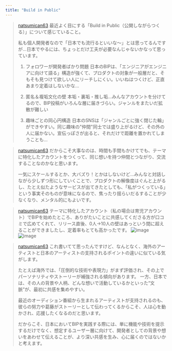 ```yaml
---
title: "Build in Public"
---
```


> [natsumican63](https://x.com/natsumican63/status/1929445209215226327) 最近よく目にする「Build in Public（公開しながらつくる）」について感じていること。
>
>  私も個人開発者なので「日本でも流行るといいな〜」とは思ってるんですが…日本でやるには、ちょっとだけ工夫が必要なんじゃないかなって思っています。
>
>  1. フォロワーが開発者ばかり問題
>  日本のBIPは、「エンジニアがエンジニアに向けて語る」構造が強くて、プロダクトの対象が一般層だと、そもそも見つけて欲しい人にリーチしにくい。いいねはつくけど、正直あまり定着はしないかな…
>
>  2. 匿名＆複垢文化の壁
>  本垢・裏垢・推し垢…みんなアカウントを分けてるので、BIP投稿がいろんな層に届きづらい。ジャンルをまたいだ拡散が難しい
>
>  3. 趣味ごとの同心円構造
>  日本のSNSは「ジャンルごとに強く閉じた輪」ができやすい。同じ趣味の"仲間"同士では盛り上がるけど、その外の人に届かない。宣伝っぽさが出ると、それだけで距離を置かれてしまうことも…

> [natsumican63](https://x.com/natsumican63/status/1929445212402901332) だからこそ大事なのは、時間も手間もかけてでも、テーマに特化したアカウントをつくって、同じ想いを持つ仲間とつながり、交流することなのかなと思います。
>
>  一気にスケールするとか、大バズり！とかはしないけど…みんなと対話しながら少しずつ形にしていくことで、プロダクトの解像度はぐんと上がるし、たとえ似たようなサービスが出てきたとしても、「私がつくっている」という事実そのものが意味になるので、焦ったり揺らいだるすることが少なくなり、メンタル的にもよいです。

> [natsumican63](https://x.com/natsumican63/status/1929449225743679595) テーマに特化したアカウント（私の場合は育児アカウント）でBIPを始めたところ、ありがたいことに共感してくださる方が口コミで広めてくれて、リリース直後、0人→10人の壁はあっという間に超えることができましたし、定着率もとても高かったです。
>  ![image](https://pbs.twimg.com/media/GsbH1y8bkAAW3lo?format=jpg&name=360x360#.png) ![image](https://pbs.twimg.com/media/GsbH1yybYAA5O5J?format=jpg&name=360x360#.png)

> [natsumican63](https://x.com/natsumican63/status/1929509953930416303) これ書いてて思ったんですけど、なんとなく、海外のアーティストと日本のアーティストの支持されるポイントの違いに似ている気がします。
>
>  たとえば海外では、「圧倒的な技術や表現力」がまず評価され、その上でパーソナリティやストーリーが補強される傾向があります。
>  一方、日本では、その人の背景や人柄、どんな想いで活動しているかといった“文脈”が、最初に共感を集めやすい。
>
>  最近のオーディション番組から生まれるアーティストが支持されるのも、彼らの努力や葛藤がストーリーとして伝わってくるからこそ、人は心を動かされ、応援したくなるのだと思います。
>
>  だからこそ、日本においてBIPを実践する際には、単に機能や技術を提示するだけでなく、想定するユーザー層に向けて、開発者としての背景や想いをあわせて伝えることが、より深い共感を生み、心に届くのではないかと考えます。
